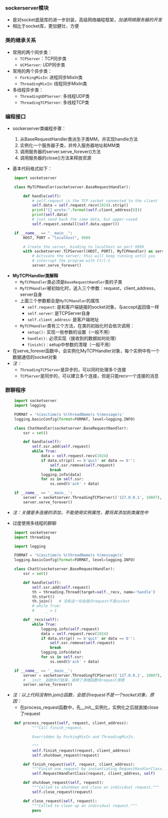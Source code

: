### sockerserver模块
- 是对socket底层库的进一步封装，高级网络编程框架，*加速网络服务器的开发*
- 相比于socket库，更加健壮、方便

### 类的继承关系
- 常用的两个同步类：
    - `TCPServer`：TCP同步类
    - `UCPServer`: UDP同步类
- 常用的两个异步类：
    - `ForkingMixIn`: 进程同步MixIn类
    - `ThreadingMixIn`: 线程同步MixIn类
- 多线程异步类：
    - `ThreadingUDPServer`: 多线程UDP类
    - `ThreadingTCPServer`: 多线程TCP类

### 编程接口
- sockerserver类编程步骤：
    1. 从BaseRequestHandler类派生子类MM，并实现handle方法
    2. 实例化一个服务器子类，并传入服务器地址和MM类
    3. 调用服务器的server.serve_forever()方法
    4. 调用服务器的close()方法来释放资源

- 基本代码格式如下：
```Python
    import socketserver

    class MyTCPHandler(socketserver.BaseRequestHandler):

        def handle(self):
            # self.request is the TCP socket connected to the client
            self.data = self.request.recv(1024).strip()
            print("{} wrote:".format(self.client_address[0]))
            print(self.data)
            # just send back the same data, but upper-cased
            self.request.sendall(self.data.upper())

    if __name__ == "__main__":
        HOST, PORT = "localhost", 9999

        # Create the server, binding to localhost on port 9999
        with socketserver.TCPServer((HOST, PORT), MyTCPHandler) as server:
            # Activate the server; this will keep running until you
            # interrupt the program with Ctrl-C
            server.serve_forever()
```

- **MyTCPHandler类解释**
    - `MyTCPHandler`类必须是`BaseRequestHandler`类的子类
    - `MyTCPHandler`被初始化时，送入三个参数：request，client_address，server自身
    - 上面三个参数都会是`MyTCPHandler`的属性
        - `self.request`: 是和客户端链接的socket对象，与accept返回值一样
        - `self.server`: 是TCPServer自身
        - `self.client_address`: 是客户端地址
    - `MyTCPHandler`类有三个方法，在类的初始化时会依次调用：
        - `setup():` 实现一些参数的设置（一般不用）
        - `handle():` 必须实现（接收到的数据如何处理）
        - `finish()：`setup中参数的清理（一般不用）
- 在serve_forever函数中，会实例化MyTCPHandler对象，每个实例中有一个数据通信的socket对象
- *注：*       
    - `ThreadingTCPServer`是异步的，可以同时处理多个连接
    - `TCPServer`是同步的，可以建立多个连接，但是只能recv一个连接的消息

### 群聊程序
```Python
    import socketserver
    import logging

    FORMAT = '%(asctime)s %(threadName)s %(message)s'
    logging.basicConfig(format=FORMAT, level=logging.INFO)

    class ChatHandler(socketserver.BaseRequestHandler):
        ssr = set()

        def handle(self):
            self.ssr.add(self.request)
            while True:
                data = self.request.recv(1024)
                if data.strip() == b'quit' or data == b'':
                    self.ssr.remove(self.request)
                    break
                logging.info(data)
                for ss in self.ssr:
                    ss.send(b'ack' + data)

    if __name__ == '__main__':
        server = socketserver.ThreadingTCPServer(('127.0.0.1', 10007), ChatHandler)
        server.serve_forever()
```
- *注：关键是多连接的添加，不能使用实例属性，要将其添加到类属性中*

- 过度使用多线程的群聊
```Python
    import socketserver
    import threading

    import logging

    FORMAT = '%(asctime)s %(threadName)s %(message)s'
    logging.basicConfig(format=FORMAT, level=logging.INFO)

    class ChatS(socketserver.BaseRequestHandler):
        ssr = set()

        def handle(self):
            self.ssr.add(self.request)
            th = threading.Thread(target=self._recv, name='handle')
            th.start()
            th.join()   # 没有这一句会提示request不是socket
            # while True:
            #     _ = 1

        def _recv(self):
            while True:
                logging.info(self.request)
                data = self.request.recv(1024)
                if data.strip() == b'quit' or data == b'':
                    self.ssr.remove(self.request)
                    break
                logging.info(data)
                for ss in self.ssr:
                    ss.send(b'ack' + data)

    if __name__ == '__main__':
        server = socketserver.ThreadingTCPServer(('127.0.0.1', 10007), ChatS)
        # __init__函数执行结束，调用了清理函数将request清理
        server.serve_forever()
```
- *注：以上代码没有th.join()函数，会提示request不是一个socket对象，原因：*
    - 在process_request函数中，先__init__实例化，实例化之后就直接close了request

```Python
    def process_request(self, request, client_address):
            """Call finish_request.

            Overridden by ForkingMixIn and ThreadingMixIn.

            """
            self.finish_request(request, client_address)
            self.shutdown_request(request)

        def finish_request(self, request, client_address):
            """Finish one request by instantiating RequestHandlerClass."""
            self.RequestHandlerClass(request, client_address, self)

        def shutdown_request(self, request):
            """Called to shutdown and close an individual request."""
            self.close_request(request)

        def close_request(self, request):
            """Called to clean up an individual request."""
            pass
```